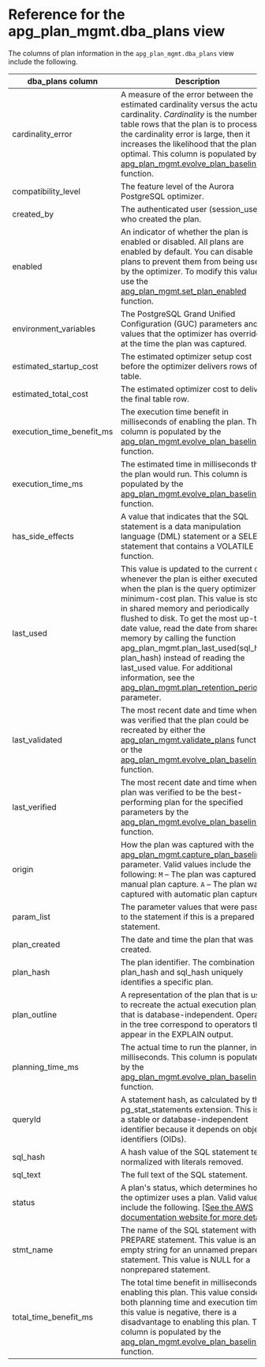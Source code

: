 # Reference for the apg\_plan\_mgmt\.dba\_plans view<a name="AuroraPostgreSQL.Optimize.dba_plans_view_Reference"></a>

The columns of plan information in the `apg_plan_mgmt.dba_plans` view include the following\.


| dba\_plans column | Description | 
| --- | --- | 
| cardinality\_error |  A measure of the error between the estimated cardinality versus the actual cardinality\. *Cardinality* is the number of table rows that the plan is to process\. If the cardinality error is large, then it increases the likelihood that the plan isn't optimal\. This column is populated by the [apg\_plan\_mgmt\.evolve\_plan\_baselines](AuroraPostgreSQL.Optimize.Functions.md#AuroraPostgreSQL.Optimize.Functions.evolve_plan_baselines) function\.   | 
| compatibility\_level |  The feature level of the Aurora PostgreSQL optimizer\.  | 
| created\_by | The authenticated user \(session\_user\) who created the plan\. | 
| enabled |  An indicator of whether the plan is enabled or disabled\. All plans are enabled by default\. You can disable plans to prevent them from being used by the optimizer\. To modify this value, use the [apg\_plan\_mgmt\.set\_plan\_enabled](AuroraPostgreSQL.Optimize.Functions.md#AuroraPostgreSQL.Optimize.Functions.set_plan_enabled) function\.   | 
| environment\_variables |  The PostgreSQL Grand Unified Configuration \(GUC\) parameters and values that the optimizer has overridden at the time the plan was captured\.   | 
| estimated\_startup\_cost | The estimated optimizer setup cost before the optimizer delivers rows of a table\. | 
| estimated\_total\_cost | The estimated optimizer cost to deliver the final table row\. | 
| execution\_time\_benefit\_ms | The execution time benefit in milliseconds of enabling the plan\. This column is populated by the [apg\_plan\_mgmt\.evolve\_plan\_baselines](AuroraPostgreSQL.Optimize.Functions.md#AuroraPostgreSQL.Optimize.Functions.evolve_plan_baselines) function\.  | 
| execution\_time\_ms | The estimated time in milliseconds that the plan would run\. This column is populated by the [apg\_plan\_mgmt\.evolve\_plan\_baselines](AuroraPostgreSQL.Optimize.Functions.md#AuroraPostgreSQL.Optimize.Functions.evolve_plan_baselines) function\.  | 
| has\_side\_effects | A value that indicates that the SQL statement is a data manipulation language \(DML\) statement or a SELECT statement that contains a VOLATILE function\.  | 
| last\_used | This value is updated to the current date whenever the plan is either executed or when the plan is the query optimizer's minimum\-cost plan\. This value is stored in shared memory and periodically flushed to disk\. To get the most up\-to\-date value, read the date from shared memory by calling the function apg\_plan\_mgmt\.plan\_last\_used\(sql\_hash, plan\_hash\) instead of reading the last\_used value\. For additional information, see the [apg\_plan\_mgmt\.plan\_retention\_period](AuroraPostgreSQL.Optimize.Parameters.md#AuroraPostgreSQL.Optimize.Parameters.plan_retention_period) parameter\.  | 
| last\_validated | The most recent date and time when it was verified that the plan could be recreated by either the [apg\_plan\_mgmt\.validate\_plans](AuroraPostgreSQL.Optimize.Functions.md#AuroraPostgreSQL.Optimize.Functions.validate_plans) function or the [apg\_plan\_mgmt\.evolve\_plan\_baselines](AuroraPostgreSQL.Optimize.Functions.md#AuroraPostgreSQL.Optimize.Functions.evolve_plan_baselines) function\. | 
| last\_verified | The most recent date and time when a plan was verified to be the best\-performing plan for the specified parameters by the [apg\_plan\_mgmt\.evolve\_plan\_baselines](AuroraPostgreSQL.Optimize.Functions.md#AuroraPostgreSQL.Optimize.Functions.evolve_plan_baselines) function\.  | 
| origin |  How the plan was captured with the [apg\_plan\_mgmt\.capture\_plan\_baselines](AuroraPostgreSQL.Optimize.Parameters.md#AuroraPostgreSQL.Optimize.Parameters.capture_plan_baselines) parameter\. Valid values include the following:  `M` – The plan was captured with manual plan capture\. `A` – The plan was captured with automatic plan capture\.  | 
| param\_list |  The parameter values that were passed to the statement if this is a prepared statement\.  | 
| plan\_created | The date and time the plan that was created\. | 
| plan\_hash | The plan identifier\. The combination of plan\_hash and sql\_hash uniquely identifies a specific plan\. | 
| plan\_outline | A representation of the plan that is used to recreate the actual execution plan, and that is database\-independent\. Operators in the tree correspond to operators that appear in the EXPLAIN output\. | 
| planning\_time\_ms |  The actual time to run the planner, in milliseconds\. This column is populated by the [apg\_plan\_mgmt\.evolve\_plan\_baselines](AuroraPostgreSQL.Optimize.Functions.md#AuroraPostgreSQL.Optimize.Functions.evolve_plan_baselines) function\.   | 
| queryId | A statement hash, as calculated by the pg\_stat\_statements extension\. This isn't a stable or database\-independent identifier because it depends on object identifiers \(OIDs\)\.  | 
| sql\_hash | A hash value of the SQL statement text, normalized with literals removed\. | 
| sql\_text | The full text of the SQL statement\. | 
| status |  A plan's status, which determines how the optimizer uses a plan\. Valid values include the following\.  [\[See the AWS documentation website for more details\]](http://docs.aws.amazon.com/AmazonRDS/latest/AuroraUserGuide/AuroraPostgreSQL.Optimize.dba_plans_view_Reference.html)  | 
| stmt\_name | The name of the SQL statement within a PREPARE statement\. This value is an empty string for an unnamed prepared statement\. This value is NULL for a nonprepared statement\. | 
| total\_time\_benefit\_ms |  The total time benefit in milliseconds of enabling this plan\. This value considers both planning time and execution time\. If this value is negative, there is a disadvantage to enabling this plan\. This column is populated by the [apg\_plan\_mgmt\.evolve\_plan\_baselines](AuroraPostgreSQL.Optimize.Functions.md#AuroraPostgreSQL.Optimize.Functions.evolve_plan_baselines) function\.   | 